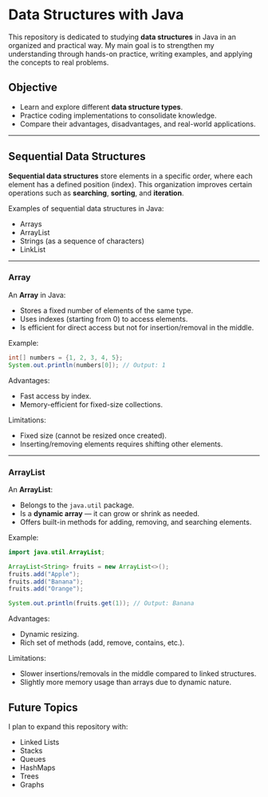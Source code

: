 # Data Structures with Java

This repository is dedicated to studying **data structures** in Java in an organized and practical way.
My main goal is to strengthen my understanding through hands-on practice, writing examples, and applying the concepts to real problems.

## Objective

* Learn and explore different **data structure types**.
* Practice coding implementations to consolidate knowledge.
* Compare their advantages, disadvantages, and real-world applications.

---

## Sequential Data Structures

**Sequential data structures** store elements in a specific order, where each element has a defined position (index).
This organization improves certain operations such as **searching**, **sorting**, and **iteration**.

Examples of sequential data structures in Java:

* Arrays
* ArrayList
* Strings (as a sequence of characters)
* LinkList

---

### Array

An **Array** in Java:

* Stores a fixed number of elements of the same type.
* Uses indexes (starting from 0) to access elements.
* Is efficient for direct access but not for insertion/removal in the middle.

Example:

```java
int[] numbers = {1, 2, 3, 4, 5};
System.out.println(numbers[0]); // Output: 1
```

Advantages:

* Fast access by index.
* Memory-efficient for fixed-size collections.

Limitations:

* Fixed size (cannot be resized once created).
* Inserting/removing elements requires shifting other elements.

---


### ArrayList

An **ArrayList**:

* Belongs to the `java.util` package.
* Is a **dynamic array** — it can grow or shrink as needed.
* Offers built-in methods for adding, removing, and searching elements.

Example:

```java
import java.util.ArrayList;

ArrayList<String> fruits = new ArrayList<>();
fruits.add("Apple");
fruits.add("Banana");
fruits.add("Orange");

System.out.println(fruits.get(1)); // Output: Banana
```

Advantages:

* Dynamic resizing.
* Rich set of methods (add, remove, contains, etc.).

Limitations:

* Slower insertions/removals in the middle compared to linked structures.
* Slightly more memory usage than arrays due to dynamic nature.

## Future Topics

I plan to expand this repository with:

* Linked Lists
* Stacks
* Queues
* HashMaps
* Trees
* Graphs
